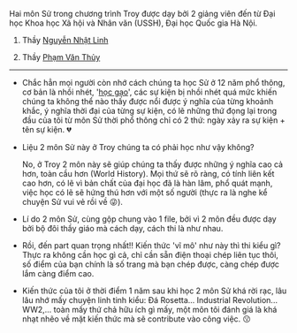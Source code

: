 Hai môn Sử trong chương trình Troy được dạy bởi 2 giảng viên đến từ Đại học Khoa học Xã hội và Nhân văn (USSH), Đại học Quốc gia Hà Nội.

1. Thầy [Nguyễn Nhật Linh](https://his.ussh.vnu.edu.vn/vi/gioi-thieu/giang-vien/ly-lich-khoa-hoc-ts-nguyen-nhat-linh-4317.html)

2. Thầy [Phạm Văn Thủy](https://his.ussh.vnu.edu.vn/vi/gioi-thieu/giang-vien/ly-lich-khoa-hoc-ts-pham-van-thuy-2944.html)

---

- Chắc hẳn mọi người còn nhớ cách chúng ta học Sử ở 12 năm phổ thông, cơ bản là nhồi nhét, '[học gạo](https://www.youtube.com/watch?v=jxTaydBnwIg&pp=0gcJCdgAo7VqN5tD)', các sự kiện bị nhồi nhét quá mức khiến chúng ta không thể nào thấy được nổi được ý nghĩa của từng khoảnh khắc, ý nghĩa thời đại của từng sự kiện, có lẽ những thứ đọng lại trong đầu của tôi từ môn Sử thời phổ thông chỉ có 2 thứ: ngày xảy ra sự kiện + tên sự kiện. 💔

- Liệu 2 môn Sử này ở Troy chúng ta có phải học như vậy không? 
  
  No, ở Troy 2 môn này sẽ giúp chúng ta thấy được những ý nghĩa cao cả hơn, toàn cầu hơn (World History). Mọi thứ sẽ rõ ràng, có tính liên kết cao hơn, có lẽ vì bản chất của đại học đã là hàn lâm, phổ quát mạnh, việc học có lẽ sẽ hứng thú hơn với một số người (thực ra là nghe kể chuyện Sử vui vẻ rồi về 😜).

- Lí do 2 môn Sử, cùng gộp chung vào 1 file, bởi vì 2 môn đều được dạy bởi bộ đôi thầy giáo mà cách dạy, cách thi là như nhau. 

- Rồi, đến part quan trọng nhất!! Kiến thức 'vĩ mô' như này thì thi kiểu gì? Thực ra không cần học gì cả, chỉ cần sẵn điện thoại chép liên tục thôi, số điểm của bạn chính là số trang mà bạn chép được, càng chép được lắm càng điểm cao.

- Kiến thức của tôi ở thời điểm 1 năm sau khi học 2 môn Sử khá rời rạc, lâu lâu nhớ mấy chuyện linh tinh kiểu: Đá Rosetta... Industrial Revolution... WW2,... toàn mấy thứ chả hữu ích gì mấy, một môn tôi đánh giá là khá nhạt nhẽo về mặt kiến thức mà sẽ contribute vào công việc. 😗

